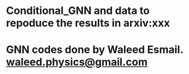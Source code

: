 # Conditional_GNN and data to repoduce the results in arxiv:xxx

# GNN codes done by Waleed Esmail. waleed.physics@gmail.com 
